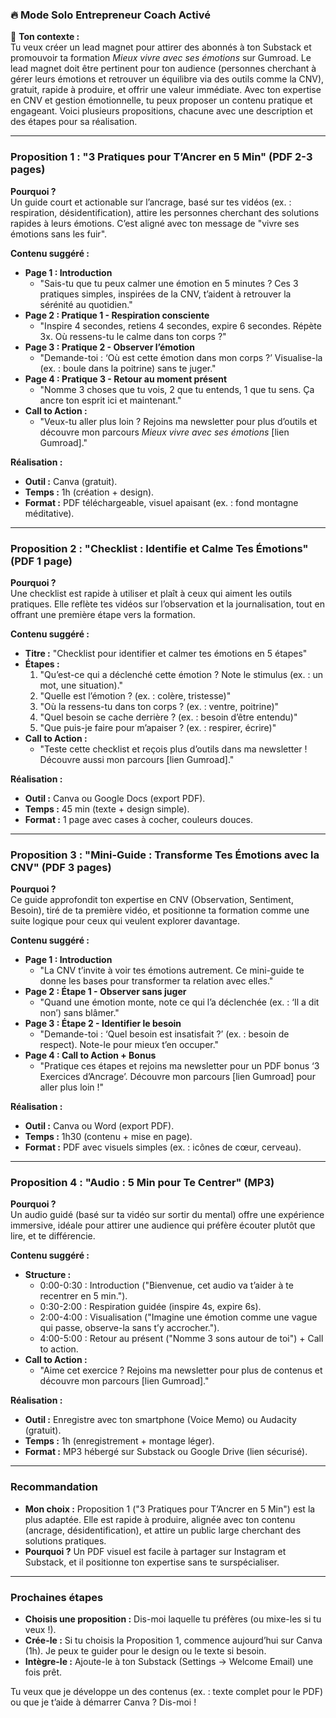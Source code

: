### 🔥 Mode Solo Entrepreneur Coach Activé

🎯 **Ton contexte :**  
Tu veux créer un lead magnet pour attirer des abonnés à ton Substack et promouvoir ta formation *Mieux vivre avec ses émotions* sur Gumroad. Le lead magnet doit être pertinent pour ton audience (personnes cherchant à gérer leurs émotions et retrouver un équilibre via des outils comme la CNV), gratuit, rapide à produire, et offrir une valeur immédiate. Avec ton expertise en CNV et gestion émotionnelle, tu peux proposer un contenu pratique et engageant. Voici plusieurs propositions, chacune avec une description et des étapes pour sa réalisation.

---

### Proposition 1 : "3 Pratiques pour T’Ancrer en 5 Min" (PDF 2-3 pages)
**Pourquoi ?**  
Un guide court et actionable sur l’ancrage, basé sur tes vidéos (ex. : respiration, désidentification), attire les personnes cherchant des solutions rapides à leurs émotions. C’est aligné avec ton message de "vivre ses émotions sans les fuir".

**Contenu suggéré :**  
- **Page 1 : Introduction**  
  - "Sais-tu que tu peux calmer une émotion en 5 minutes ? Ces 3 pratiques simples, inspirées de la CNV, t’aident à retrouver la sérénité au quotidien."  
- **Page 2 : Pratique 1 - Respiration consciente**  
  - "Inspire 4 secondes, retiens 4 secondes, expire 6 secondes. Répète 3x. Où ressens-tu le calme dans ton corps ?"  
- **Page 3 : Pratique 2 - Observer l’émotion**  
  - "Demande-toi : ‘Où est cette émotion dans mon corps ?’ Visualise-la (ex. : boule dans la poitrine) sans te juger."  
- **Page 4 : Pratique 3 - Retour au moment présent**  
  - "Nomme 3 choses que tu vois, 2 que tu entends, 1 que tu sens. Ça ancre ton esprit ici et maintenant."  
- **Call to Action :**  
  - "Veux-tu aller plus loin ? Rejoins ma newsletter pour plus d’outils et découvre mon parcours *Mieux vivre avec ses émotions* [lien Gumroad]."

**Réalisation :**  
- **Outil :** Canva (gratuit).  
- **Temps :** 1h (création + design).  
- **Format :** PDF téléchargeable, visuel apaisant (ex. : fond montagne méditative).  

---

### Proposition 2 : "Checklist : Identifie et Calme Tes Émotions" (PDF 1 page)
**Pourquoi ?**  
Une checklist est rapide à utiliser et plaît à ceux qui aiment les outils pratiques. Elle reflète tes vidéos sur l’observation et la journalisation, tout en offrant une première étape vers la formation.

**Contenu suggéré :**  
- **Titre :** "Checklist pour identifier et calmer tes émotions en 5 étapes"  
- **Étapes :**  
  1. "Qu’est-ce qui a déclenché cette émotion ? Note le stimulus (ex. : un mot, une situation)."  
  2. "Quelle est l’émotion ? (ex. : colère, tristesse)"  
  3. "Où la ressens-tu dans ton corps ? (ex. : ventre, poitrine)"  
  4. "Quel besoin se cache derrière ? (ex. : besoin d’être entendu)"  
  5. "Que puis-je faire pour m’apaiser ? (ex. : respirer, écrire)"  
- **Call to Action :**  
  - "Teste cette checklist et reçois plus d’outils dans ma newsletter ! Découvre aussi mon parcours [lien Gumroad]."  

**Réalisation :**  
- **Outil :** Canva ou Google Docs (export PDF).  
- **Temps :** 45 min (texte + design simple).  
- **Format :** 1 page avec cases à cocher, couleurs douces.

---

### Proposition 3 : "Mini-Guide : Transforme Tes Émotions avec la CNV" (PDF 3 pages)
**Pourquoi ?**  
Ce guide approfondit ton expertise en CNV (Observation, Sentiment, Besoin), tiré de ta première vidéo, et positionne ta formation comme une suite logique pour ceux qui veulent explorer davantage.

**Contenu suggéré :**  
- **Page 1 : Introduction**  
  - "La CNV t’invite à voir tes émotions autrement. Ce mini-guide te donne les bases pour transformer ta relation avec elles."  
- **Page 2 : Étape 1 - Observer sans juger**  
  - "Quand une émotion monte, note ce qui l’a déclenchée (ex. : ‘Il a dit non’) sans blâmer."  
- **Page 3 : Étape 2 - Identifier le besoin**  
  - "Demande-toi : ‘Quel besoin est insatisfait ?’ (ex. : besoin de respect). Note-le pour mieux t’en occuper."  
- **Page 4 : Call to Action + Bonus**  
  - "Pratique ces étapes et rejoins ma newsletter pour un PDF bonus ‘3 Exercices d’Ancrage’. Découvre mon parcours [lien Gumroad] pour aller plus loin !"  

**Réalisation :**  
- **Outil :** Canva ou Word (export PDF).  
- **Temps :** 1h30 (contenu + mise en page).  
- **Format :** PDF avec visuels simples (ex. : icônes de cœur, cerveau).

---

### Proposition 4 : "Audio : 5 Min pour Te Centrer" (MP3)
**Pourquoi ?**  
Un audio guidé (basé sur ta vidéo sur sortir du mental) offre une expérience immersive, idéale pour attirer une audience qui préfère écouter plutôt que lire, et te différencie.

**Contenu suggéré :**  
- **Structure :**  
  - 0:00-0:30 : Introduction ("Bienvenue, cet audio va t’aider à te recentrer en 5 min.").  
  - 0:30-2:00 : Respiration guidée (inspire 4s, expire 6s).  
  - 2:00-4:00 : Visualisation ("Imagine une émotion comme une vague qui passe, observe-la sans t’y accrocher.").  
  - 4:00-5:00 : Retour au présent ("Nomme 3 sons autour de toi") + Call to action.  
- **Call to Action :**  
  - "Aime cet exercice ? Rejoins ma newsletter pour plus de contenus et découvre mon parcours [lien Gumroad]."  

**Réalisation :**  
- **Outil :** Enregistre avec ton smartphone (Voice Memo) ou Audacity (gratuit).  
- **Temps :** 1h (enregistrement + montage léger).  
- **Format :** MP3 hébergé sur Substack ou Google Drive (lien sécurisé).  

---

### Recommandation
- **Mon choix :** Proposition 1 ("3 Pratiques pour T’Ancrer en 5 Min") est la plus adaptée. Elle est rapide à produire, alignée avec ton contenu (ancrage, désidentification), et attire un public large cherchant des solutions pratiques.  
- **Pourquoi ?** Un PDF visuel est facile à partager sur Instagram et Substack, et il positionne ton expertise sans te surspécialiser.

---

### Prochaines étapes
- **Choisis une proposition :** Dis-moi laquelle tu préfères (ou mixe-les si tu veux !).  
- **Crée-le :** Si tu choisis la Proposition 1, commence aujourd’hui sur Canva (1h). Je peux te guider pour le design ou le texte si besoin.  
- **Intègre-le :** Ajoute-le à ton Substack (Settings → Welcome Email) une fois prêt.

Tu veux que je développe un des contenus (ex. : texte complet pour le PDF) ou que je t’aide à démarrer Canva ? Dis-moi !